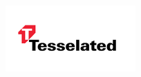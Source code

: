 <div align="center">
<p>
    <a href="https://tessellated.io" target="_blank">
      <img alt="Tessellated Logo" src="media/logo.png" width="300" />
    </a>
</p>
<br />
</div>

